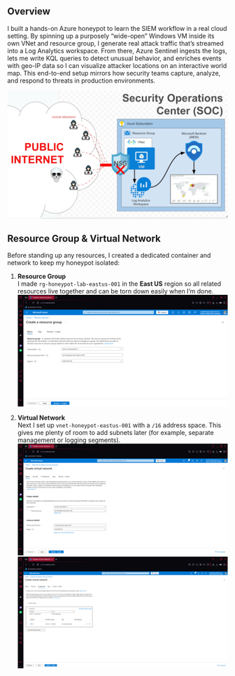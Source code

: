 ## Overview

I built a hands-on Azure honeypot to learn the SIEM workflow in a real cloud setting. By spinning up a purposely “wide-open” Windows VM inside its own VNet and resource group, I generate real attack traffic that’s streamed into a Log Analytics workspace. From there, Azure Sentinel ingests the logs, lets me write KQL queries to detect unusual behavior, and enriches events with geo-IP data so I can visualize attacker locations on an interactive world map. This end-to-end setup mirrors how security teams capture, analyze, and respond to threats in production environments.  

![Architecture Diagram](screenshots/Architecture.PNG)  

## Resource Group & Virtual Network

Before standing up any resources, I created a dedicated container and network to keep my honeypot isolated:

1. **Resource Group**  
   I made `rg-honeypot-lab-eastus-001` in the **East US** region so all related resources live together and can be torn down easily when I’m done.  
   ![Create resource group](https://github.com/sandina-w/HoneyMap-Sentinel/blob/5e7a6a7f72dac317962b0bff16ea5271a79f30ab/screenshots/Screenshot%202025-06-21%20162403.png)

2. **Virtual Network**  
   Next I set up `vnet-honeypot-eastus-001` with a `/16` address space. This gives me plenty of room to add subnets later (for example, separate management or logging segments).
   ![VNet Basics tab](https://github.com/sandina-w/HoneyMap-Sentinel/blob/5e7a6a7f72dac317962b0bff16ea5271a79f30ab/screenshots/Screenshot%202025-06-21%20162623.png)
   ![VNet Basics tab2](https://github.com/sandina-w/HoneyMap-Sentinel/blob/5e7a6a7f72dac317962b0bff16ea5271a79f30ab/screenshots/Screenshot%202025-06-21%20162643.png)
   
   


